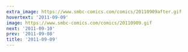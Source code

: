 ```yaml
---
extra_image: https://www.smbc-comics.com/comics/20110909after.gif
hovertext: '2011-09-09'
image: https://www.smbc-comics.com/comics/20110909.gif
next: '2011-09-10'
prev: '2011-09-08'
title: '2011-09-09'
---
```

